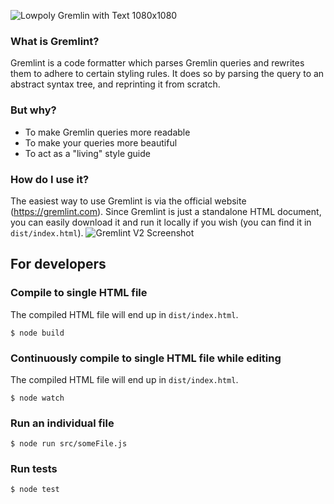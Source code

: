 ![Lowpoly Gremlin with Text 1080x1080](https://user-images.githubusercontent.com/25663729/88488156-c0300e00-cf8b-11ea-86b5-e9436e09ea3d.png)

### What is Gremlint?

Gremlint is a code formatter which parses Gremlin queries and rewrites them to adhere to certain styling rules. It does so by parsing the query to an abstract syntax tree, and reprinting it from scratch.

### But why?

- To make Gremlin queries more readable
- To make your queries more beautiful
- To act as a "living" style guide

### How do I use it?

The easiest way to use Gremlint is via the official website (https://gremlint.com). Since Gremlint is just a standalone HTML document, you can easily download it and run it locally if you wish (you can find it in `dist/index.html`).
![Gremlint V2 Screenshot](https://user-images.githubusercontent.com/25663729/88488518-f078ac00-cf8d-11ea-9e1c-01edec285751.png)

## For developers

### Compile to single HTML file

The compiled HTML file will end up in `dist/index.html`.

```
$ node build
```

### Continuously compile to single HTML file while editing

The compiled HTML file will end up in `dist/index.html`.

```
$ node watch
```

### Run an individual file

```
$ node run src/someFile.js
```

### Run tests

```
$ node test
```
